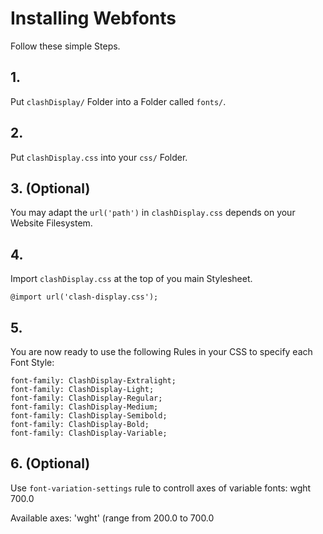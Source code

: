 # Installing Webfonts
Follow these simple Steps.

## 1.
Put `clashDisplay/` Folder into a Folder called `fonts/`.

## 2.
Put `clashDisplay.css` into your `css/` Folder.

## 3. (Optional)
You may adapt the `url('path')` in `clashDisplay.css` depends on your Website Filesystem.

## 4.
Import `clashDisplay.css` at the top of you main Stylesheet.

```
@import url('clash-display.css');
```

## 5.
You are now ready to use the following Rules in your CSS to specify each Font Style:
```
font-family: ClashDisplay-Extralight;
font-family: ClashDisplay-Light;
font-family: ClashDisplay-Regular;
font-family: ClashDisplay-Medium;
font-family: ClashDisplay-Semibold;
font-family: ClashDisplay-Bold;
font-family: ClashDisplay-Variable;

```
## 6. (Optional)
Use `font-variation-settings` rule to controll axes of variable fonts:
wght 700.0

Available axes:
'wght' (range from 200.0 to 700.0

